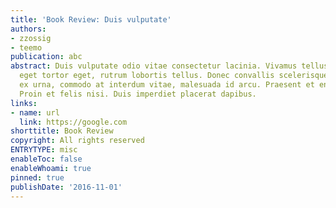 ```yaml
---
title: 'Book Review: Duis vulputate'
authors:
- zzossig
- teemo
publication: abc
abstract: Duis vulputate odio vitae consectetur lacinia. Vivamus tellus nisi, hendrerit
  eget tortor eget, rutrum lobortis tellus. Donec convallis scelerisque egestas. Vestibulum
  ex urna, commodo at interdum vitae, malesuada id arcu. Praesent et enim libero.
  Proin et felis nisi. Duis imperdiet placerat dapibus.
links:
- name: url
  link: https://google.com
shorttitle: Book Review
copyright: All rights reserved
ENTRYTYPE: misc
enableToc: false
enableWhoami: true
pinned: true
publishDate: '2016-11-01'
---
```


